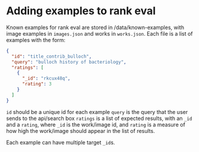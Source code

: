 # Adding examples to rank eval

Known examples for rank eval are stored in /data/known-examples, with image examples in `images.json` and works in `works.json`. Each file is a list of examples with the form:

```json
{
  "id": "title_contrib_bulloch",
  "query": "bulloch history of bacteriology",
  "ratings": [
    {
      "_id": "rkcux48q",
      "rating": 3
    }
  ]
}
```

`id` should be a unique id for each example
`query` is the query that the user sends to the api/search box
`ratings` is a list of expected results, with an `_id` and a `rating`, where `_id` is the work/image id, and `rating` is a measure of how high the work/image should appear in the list of results.

Each example can have multiple target `_id`s.
